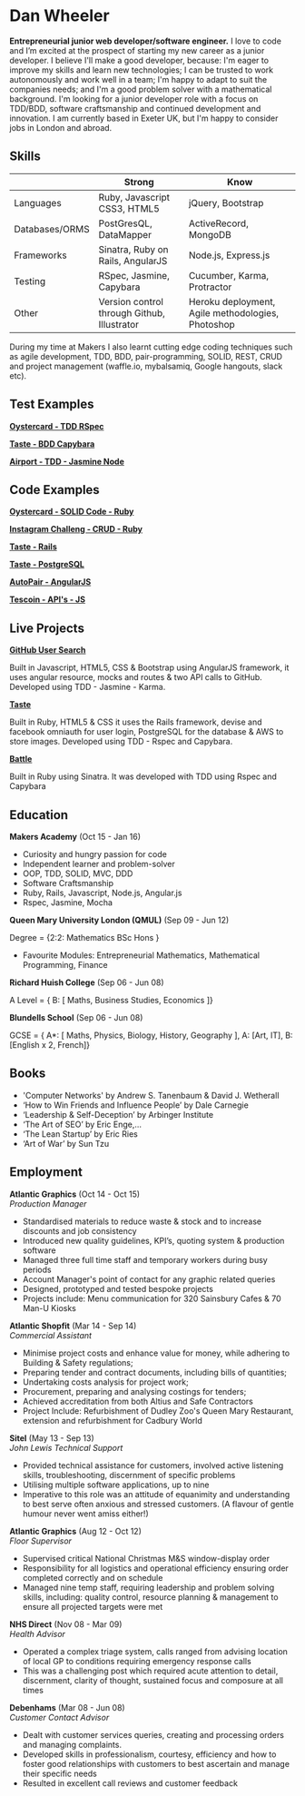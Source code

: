Dan Wheeler
==============

**Entrepreneurial junior web developer/software engineer.** 
I love to code and I’m excited at the prospect of starting my new career as a junior developer. 
I believe I'll make a good developer, because: I'm eager to improve my skills and learn new technologies; I can be trusted to work autonomously and work well in a team; I'm happy to adapt to suit the companies needs; and I'm a good problem solver with a mathematical background. 
I'm looking for a junior developer role with a focus on TDD/BDD, software craftsmanship and continued development and innovation.
I am currently based in Exeter UK, but I'm happy to consider jobs in London and abroad.

## Skills

|               |Strong                             |	Know                                	|
|---------------|-----------------------------------|---------------------------------------|
|Languages      |	Ruby, Javascript	CSS3, HTML5     | jQuery,	Bootstrap                     | 
|Databases/ORMS |PostGresQL, DataMapper             |	ActiveRecord, MongoDB                 | 
|Frameworks     |	Sinatra, Ruby on Rails, AngularJS |	Node.js, Express.js                   | 	
|Testing        |	RSpec, Jasmine, Capybara          |	Cucumber, Karma, Protractor         	| 
|Other          |	Version control through Github, Illustrator    |	Heroku deployment, Agile methodologies, Photoshop| 

During my time at Makers I also learnt cutting edge coding techniques such as agile development, TDD, BDD, pair-programming, SOLID, REST, CRUD and project management (waffle.io, mybalsamiq, Google hangouts, slack etc).

Test Examples
-------------

[**Oystercard - TDD RSpec**](https://github.com/d9nny/oystercard/tree/master/spec)

[**Taste - BDD Capybara**](https://github.com/d9nny/taste/tree/master/spec/features)

[**Airport - TDD - Jasmine Node**](https://github.com/d9nny/airport_jasmine_node/tree/master/spec)
<!--[Eval - TDD - Karma]()-->
<!--[AutoPair - BDD Protractor]()-->

Code Examples
-------------

[**Oystercard - SOLID Code - Ruby**](https://github.com/d9nny/oystercard/tree/master/lib)

[**Instagram Challeng - CRUD - Ruby**](https://github.com/d9nny/instagram-challenge/blob/master/app/controllers/posts_controller.rb)

[**Taste - Rails**](https://github.com/d9nny/taste/tree/master/app)

[**Taste - PostgreSQL**](https://github.com/d9nny/taste/tree/master/db)

[**AutoPair - AngularJS**](https://github.com/d9nny/Auto-pair/tree/master/app/assets/javascripts)

[**Tescoin - API's - JS**](https://github.com/d9nny/tescoin/blob/master/app/js/controllers/tescoinSearchController.js)

<!--[Eval - Javascript Scope]()-->

## Live Projects

[**GitHub User Search** ](https://evening-eyrie-3741.herokuapp.com/)

Built in Javascript, HTML5, CSS & Bootstrap using AngularJS framework, it uses angular resource, mocks and routes & two API calls to GitHub. Developed using TDD - Jasmine - Karma.

[**Taste**](https://intense-chamber-6227.herokuapp.com/)

Built in Ruby, HTML5 & CSS it uses the Rails framework, devise and facebook omniauth for user login, PostgreSQL for the database & AWS to store images. Developed using TDD - Rspec and Capybara.

[**Battle**](https://lit-temple-9763.herokuapp.com/)

Built in Ruby using Sinatra. It was developed with TDD using Rspec and Capybara

## Education

**Makers Academy** (Oct 15 - Jan 16)

- Curiosity and hungry passion for code
- Independent learner and problem-solver
- OOP, TDD, SOLID, MVC, DDD
- Software Craftsmanship
- Ruby, Rails, Javascript, Node.js, Angular.js
- Rspec, Jasmine, Mocha

**Queen Mary University London (QMUL)** (Sep 09 - Jun 12)

Degree = {2:2: Mathematics BSc Hons }
- Favourite Modules: Entrepreneurial Mathematics, Mathematical Programming, Finance

**Richard Huish College** (Sep 06 - Jun 08)

A Level = { B: [ Maths, Business Studies, Economics ]}

**Blundells School** (Sep 06 - Jun 08)

GCSE = { A*: [ Maths, Physics, Biology, History, Geography ], A: [Art, IT], B: [English x 2, French]}

## Books 
- 'Computer Networks' by Andrew S. Tanenbaum & David J. Wetherall
- ‘How to Win Friends and Influence People’ by Dale Carnegie
- ‘Leadership & Self-Deception’ by Arbinger Institute
- ‘The Art of SEO’ by Eric Enge,…
- ‘The Lean Startup’ by Eric Ries
- ‘Art of War’ by Sun Tzu

## Employment

**Atlantic Graphics** (Oct 14 - Oct 15)   
*Production Manager*

- Standardised materials to reduce waste & stock and to increase discounts and job consistency
- Introduced new quality guidelines, KPI’s, quoting system & production software
- Managed three full time staff and temporary workers during busy periods
- Account Manager's point of contact for any graphic related queries
- Designed, prototyped and tested bespoke projects
- Projects include: Menu communication for 320 Sainsbury Cafes & 70 Man-U Kiosks

**Atlantic Shopfit** (Mar 14 - Sep 14)   
*Commercial Assistant*

-	Minimise project costs and enhance value for money, while adhering to Building & Safety regulations;
-	Preparing tender and contract documents, including bills of quantities; 
-	Undertaking costs analysis for project work;
-	Procurement, preparing and analysing costings for tenders;
-	Achieved accreditation from both Altius and Safe Contractors 
-	Project Include: Refurbishment of Dudley Zoo's Queen Mary Restaurant,  extension and refurbishment for Cadbury World

**Sitel** (May 13 - Sep 13)   
*John Lewis Technical Support*

-	Provided technical assistance for customers, involved active listening skills, troubleshooting, discernment of specific problems
-	Utilising multiple software applications, up to nine
-	Imperative to this role was an attitude of equanimity and understanding to best serve often anxious and stressed customers. (A flavour of gentle humour never went amiss either!)

**Atlantic Graphics** (Aug 12 - Oct 12)   
*Floor Supervisor*

-	Supervised critical National Christmas M&S window-display order
-	Responsibility for all logistics and operational efficiency ensuring order completed correctly and on schedule
-	Managed nine temp staff,  requiring leadership and problem solving skills, including: quality control, resource planning & management to ensure all projected targets were met

**NHS Direct** (Nov 08 - Mar 09)   
*Health Advisor*

-	Operated a complex triage system, calls ranged from advising location of local GP to conditions requiring emergency response calls
-	This was a challenging post which required acute attention to detail, discernment, clarity of thought, sustained focus and composure at all times

**Debenhams** (Mar 08 - Jun 08)   
*Customer Contact Advisor*

-	Dealt with customer services queries, creating and processing orders and managing complaints.
-	Developed skills in professionalism, courtesy, efficiency and how to foster good relationships with customers to best ascertain and manage their specific needs
-	Resulted in excellent call reviews and customer feedback
